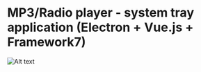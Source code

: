 # MP3/Radio player - system tray application (Electron + Vue.js + Framework7)

![Alt text](https://github.com/vlewin/electron-tray-player/blob/master/images/Screenshot.png?raw=true "Optional Title")

